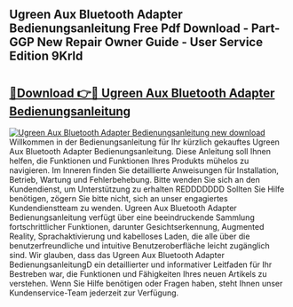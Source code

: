 ## Ugreen Aux Bluetooth Adapter Bedienungsanleitung Free Pdf Download - Part-GGP New Repair Owner Guide - User Service Edition 9Krld

# <h2><a href="http://df5t0l3.blite.top/?on=Ugreen+Aux+Bluetooth+Adapter+Bedienungsanleitung">🔗Download 👉🔴 Ugreen Aux Bluetooth Adapter Bedienungsanleitung</a></h2>

[![Ugreen Aux Bluetooth Adapter Bedienungsanleitung new download](https://i.imgur.com/lujVjoI.png)](http://df5t0l3.blite.top/?on=Ugreen+Aux+Bluetooth+Adapter+Bedienungsanleitung)
Willkommen in der Bedienungsanleitung für Ihr kürzlich gekauftes Ugreen Aux Bluetooth Adapter Bedienungsanleitung. Diese Anleitung soll Ihnen helfen, die Funktionen und Funktionen Ihres Produkts mühelos zu navigieren. Im Inneren finden Sie detaillierte Anweisungen für Installation, Betrieb, Wartung und Fehlerbehebung. Bitte wenden Sie sich an den Kundendienst, um Unterstützung zu erhalten REDDDDDDD Sollten Sie Hilfe benötigen, zögern Sie bitte nicht, sich an unser engagiertes Kundendienstteam zu wenden. Ugreen Aux Bluetooth Adapter Bedienungsanleitung verfügt über eine beeindruckende Sammlung fortschrittlicher Funktionen, darunter Gesichtserkennung, Augmented Reality, Sprachaktivierung und kabelloses Laden, die alle über die benutzerfreundliche und intuitive Benutzeroberfläche leicht zugänglich sind. Wir glauben, dass das Ugreen Aux Bluetooth Adapter BedienungsanleitungD ein detaillierter und informativer Leitfaden für Ihr Bestreben war, die Funktionen und Fähigkeiten Ihres neuen Artikels zu verstehen. Wenn Sie Hilfe benötigen oder Fragen haben, steht Ihnen unser Kundenservice-Team jederzeit zur Verfügung.
